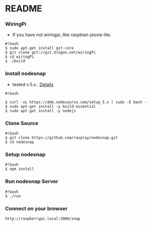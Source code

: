 # README #

### WiringPi
* If you have not wiringpi, like raspbian-jessie-lite.
```
#!bash
$ sudo apt-get install git-core
$ git clone git://git.drogon.net/wiringPi
$ cd wiringPi
$ ./build
```

### Install nodesnap
* tested v.5.x.. [Details](https://nodejs.org/en/download/package-manager/#debian-and-ubuntu-based-linux-distributions)
```
#!bash

$ curl -sL https://deb.nodesource.com/setup_5.x | sudo -E bash -
$ sudo apt-get install -y build-essential
$ sudo apt-get install -y nodejs
```

### Clone Source
```
#!bash
$ git clone https://github.com/rasplay/nodesnap.git
$ cd nodesnap
```

### Setup nodesnap
```
#!bash
$ npm install
```

### Run nodesnap Server
```
#!bash
$ ./run
```

### Connect on your browser
```
http://raspberrypi.local:3000/snap
```
